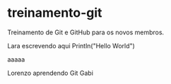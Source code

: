 # treinamento-git
Treinamento de Git e GitHub para os novos membros.

Lara escrevendo aqui
Println("Hello World")

aaaaa

Lorenzo aprendendo Git
Gabi
